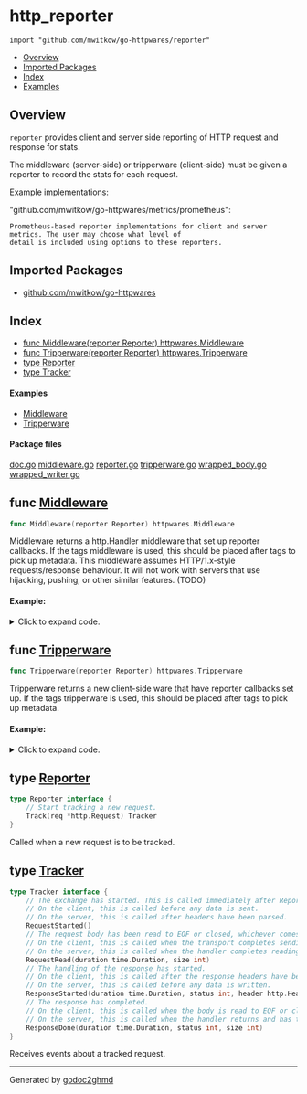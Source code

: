# http_reporter
`import "github.com/mwitkow/go-httpwares/reporter"`

* [Overview](#pkg-overview)
* [Imported Packages](#pkg-imports)
* [Index](#pkg-index)
* [Examples](#pkg-examples)

## <a name="pkg-overview">Overview</a>
`reporter` provides client and server side reporting of HTTP request and response for stats.

The middleware (server-side) or tripperware (client-side) must be given a reporter to record the stats for each request.

Example implementations:

"github.com/mwitkow/go-httpwares/metrics/prometheus":

	Prometheus-based reporter implementations for client and server metrics. The user may choose what level of
	detail is included using options to these reporters.

## <a name="pkg-imports">Imported Packages</a>

- [github.com/mwitkow/go-httpwares](./..)

## <a name="pkg-index">Index</a>
* [func Middleware(reporter Reporter) httpwares.Middleware](#Middleware)
* [func Tripperware(reporter Reporter) httpwares.Tripperware](#Tripperware)
* [type Reporter](#Reporter)
* [type Tracker](#Tracker)

#### <a name="pkg-examples">Examples</a>
* [Middleware](#example_Middleware)
* [Tripperware](#example_Tripperware)

#### <a name="pkg-files">Package files</a>
[doc.go](./doc.go) [middleware.go](./middleware.go) [reporter.go](./reporter.go) [tripperware.go](./tripperware.go) [wrapped_body.go](./wrapped_body.go) [wrapped_writer.go](./wrapped_writer.go) 

## <a name="Middleware">func</a> [Middleware](./middleware.go#L17)
``` go
func Middleware(reporter Reporter) httpwares.Middleware
```
Middleware returns a http.Handler middleware that set up reporter callbacks.
If the tags middleware is used, this should be placed after tags to pick up metadata.
This middleware assumes HTTP/1.x-style requests/response behaviour. It will not work with servers that use
hijacking, pushing, or other similar features. (TODO)

#### Example:

<details>
<summary>Click to expand code.</summary>

```go
r := chi.NewRouter()
r.Use(http_ctxtags.Middleware("default"))
r.Use(http_prometheus.Middleware(http_prometheus.WithLatency()))
r.Get("/", func(w http.ResponseWriter, r *http.Request) {
    w.WriteHeader(200)
})
http.ListenAndServe(":8888", r)
```

</details>

## <a name="Tripperware">func</a> [Tripperware](./tripperware.go#L16)
``` go
func Tripperware(reporter Reporter) httpwares.Tripperware
```
Tripperware returns a new client-side ware that have reporter callbacks set up.
If the tags tripperware is used, this should be placed after tags to pick up metadata.

#### Example:

<details>
<summary>Click to expand code.</summary>

```go
c := httpwares.WrapClient(
    http.DefaultClient,
    http_ctxtags.Tripperware(),
    http_prometheus.Tripperware(http_prometheus.WithName("testclient")),
)
c.Get("example.org/foo")
```

</details>

## <a name="Reporter">type</a> [Reporter](./reporter.go#L12-L15)
``` go
type Reporter interface {
    // Start tracking a new request.
    Track(req *http.Request) Tracker
}
```
Called when a new request is to be tracked.

## <a name="Tracker">type</a> [Tracker](./reporter.go#L18-L35)
``` go
type Tracker interface {
    // The exchange has started. This is called immediately after Reporter.Track.
    // On the client, this is called before any data is sent.
    // On the server, this is called after headers have been parsed.
    RequestStarted()
    // The request body has been read to EOF or closed, whichever comes first.
    // On the client, this is called when the transport completes sending the request.
    // On the server, this is called when the handler completes reading the request, and may be omitted.
    RequestRead(duration time.Duration, size int)
    // The handling of the response has started.
    // On the client, this is called after the response headers have been parsed.
    // On the server, this is called before any data is written.
    ResponseStarted(duration time.Duration, status int, header http.Header)
    // The response has completed.
    // On the client, this is called when the body is read to EOF or closed, whichever comes first, and may be omitted.
    // On the server, this is called when the handler returns and has therefore completed writing the response.
    ResponseDone(duration time.Duration, status int, size int)
}
```
Receives events about a tracked request.

- - -
Generated by [godoc2ghmd](https://github.com/GandalfUK/godoc2ghmd)